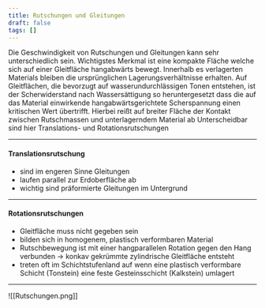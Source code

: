 ```yaml
---
title: Rutschungen und Gleitungen
draft: false
tags: []
---
```

Die Geschwindigkeit von Rutschungen und Gleitungen kann sehr unterschiedlich sein. Wichtigstes Merkmal ist eine kompakte Fläche welche sich auf einer Gleitfläche hangabwärts bewegt. Innerhalb es verlagerten Materials bleiben die ursprünglichen Lagerungsverhältnisse erhalten.
Auf Gleitflächen, die bevorzugt auf wasserundurchlässigen Tonen entstehen, ist der Scherwiderstand nach Wassersättigung so heruntergesetzt dass die auf das Material einwirkende hangabwärtsgerichtete Scherspannung einen kritischen Wert übertrifft.
Hierbei reißt auf breiter Fläche der Kontakt zwischen Rutschmassen und unterlagerndem Material ab
Unterscheidbar sind hier Translations- und Rotationsrutschungen

---
#### Translationsrutschung
- sind im engeren Sinne Gleitungen
- laufen parallel zur Erdoberfläche ab
- wichtig sind präformierte Gleitungen im Untergrund

---

#### Rotationsrutschungen
- Gleitfläche muss nicht gegeben sein
- bilden sich in homogenem, plastisch verformbaren Material
- Rutschbewegung ist mit einer hangparallelen Rotation gegen den Hang verbunden
	-> konkav gekrümmte zylindrische Gleitfläche entsteht
- treten oft im Schichtstufenland auf wenn eine plastisch verformbare Schicht (Tonstein) eine feste Gesteinsschicht (Kalkstein) umlagert

---

![[Rutschungen.png]]